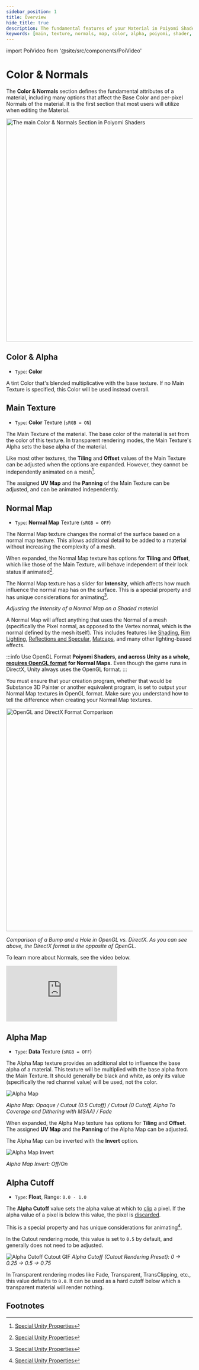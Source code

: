 ```yaml
---
sidebar_position: 1
title: Overview
hide_title: true
description: The fundamental features of your Material in Poiyomi Shaders, including the Base Color, Main Texture, and Normal Mapping.
keywords: [main, texture, normals, map, color, alpha, poiyomi, shader, unity]
---
```

import PoiVideo from '@site/src/components/PoiVideo'

# Color & Normals

The **Color & Normals** section defines the fundamental attributes of a material, including many options that affect the Base Color and per-pixel Normals of the material. It is the first section that most users will utilize when editing the Material.

<a target="_blank" href="/img/color-and-normals/ColorAndNormalsSection.png">
<img src="/img/color-and-normals/ColorAndNormalsSection.png" alt="The main Color & Normals Section in Poiyomi Shaders" width="600px"/>
</a>

## Color & Alpha

- `Type`: **Color**

A tint Color that's blended multiplicative with the base texture. If no Main Texture is specified, this Color will be used instead overall.

## Main Texture

- `Type`: **Color** Texture (`sRGB = ON`)

The Main Texture of the material. The base color of the material is set from the color of this texture. In transparent rendering modes, the Main Texture's Alpha sets the base alpha of the material.

Like most other textures, the **Tiling** and **Offset** values of the Main Texture can be adjusted when the options are expanded. However, they cannot be independently animated on a mesh[^1].

The assigned **UV Map** and the **Panning** of the Main Texture can be adjusted, and can be animated independently.

## Normal Map

- `Type`: **Normal Map** Texture (`sRGB = OFF`)

The Normal Map texture changes the normal of the surface based on a normal map texture. This allows additional detail to be added to a material without increasing the complexity of a mesh.

When expanded, the Normal Map texture has options for **Tiling** and **Offset**, which like those of the Main Texture, will behave independent of their lock status if animated[^1].

The Normal Map texture has a slider for **Intensity**, which affects how much influence the normal map has on the surface. This is a special property and has unique considerations for animating[^1].

<PoiVideo url='/vid/color-and-normals/main_Normal-Map_Intensity.mp4'/>

*Adjusting the Intensity of a Normal Map on a Shaded material*

A Normal Map will affect anything that uses the Normal of a mesh (specifically the Pixel normal, as opposed to the Vertex normal, which is the normal defined by the mesh itself). This includes features like [Shading](/docs/shading/main.md), [Rim Lighting](/docs/shading/rim-lighting.md), [Reflections and Specular](/docs/shading/reflections-and-specular.md), [Matcaps](/docs/shading/matcap.md), and many other lighting-based effects.

:::info Use OpenGL Format
**Poiyomi Shaders, and across Unity as a whole, <u>requires OpenGL format</u> for Normal Maps.** Even though the game runs in DirectX, Unity always uses the OpenGL format.
:::

You must ensure that your creation program, whether that would be Substance 3D Painter or another equivalent program, is set to output your Normal Map textures in OpenGL format. Make sure you understand how to tell the difference when creating your Normal Map textures.

<a target="_blank" href="https://bsky.app/profile/windmillart.net/post/3lauw2wz2be2w">
<img src="https://cdn.bsky.app/img/feed_thumbnail/plain/did:plc:bzgrrykxxglt7xwijiuc4nue/bafkreielqlczmp3gpokvzetcqdqskihw6uz4du7w57qmo4s5kj6kdla6b4@jpeg" alt="OpenGL and DirectX Format Comparison" width="600px"/>
</a>

*Comparison of a Bump and a Hole in OpenGL vs. DirectX. As you can see above, the DirectX format is the opposite of OpenGL.*

To learn more about Normals, see the video below.

<div class="videobox">
<iframe class="iframe-element" src="https://www.youtube-nocookie.com/embed/spuF6j87kPU?si=TO5iXVR7NWWw4xNw" title="YouTube Video Player" frameborder="0" allow="accelerometer; autoplay; clipboard-write; encrypted-media; gyroscope; picture-in-picture; web-share" allowfullscreen></iframe>
</div>

## Alpha Map

- `Type`: **Data** Texture (`sRGB = OFF`)

The Alpha Map texture provides an additional slot to influence the base alpha of a material. This texture will be multiplied with the base alpha from the Main Texture. It should generally be black and white, as only its value (specifically the red channel value) will be used, not the color.

![Alpha Map](/img/color-and-normals/main_Alpha-Map_Comparison.png)

*Alpha Map: Opaque / Cutout (0.5 Cutoff) / Cutout (0 Cutoff, Alpha To Coverage and Dithering with MSAA) / Fade*

When expanded, the Alpha Map texture has options for **Tiling** and **Offset**. The assigned **UV Map** and the **Panning** of the Alpha Map can be adjusted.

The Alpha Map can be inverted with the **Invert** option.

![Alpha Map Invert](/img/color-and-normals/main_Alpha-Map_Invert.png)

*Alpha Map Invert: Off/On*

## Alpha Cutoff

- `Type`: **Float**, Range: `0.0 - 1.0`

The **Alpha Cutoff** value sets the alpha value at which to [clip](https://docs.microsoft.com/en-us/windows/win32/direct3dhlsl/dx-graphics-hlsl-clip) a pixel. If the alpha value of a pixel is below this value, the pixel is [discarded](https://docs.microsoft.com/en-us/windows/win32/direct3dhlsl/dx-graphics-hlsl-discard).

This is a special property and has unique considerations for animating[^1].

In the Cutout rendering mode, this value is set to `0.5` by default, and generally does not need to be adjusted.

![Alpha Cutoff Cutout GIF](/img/color-and-normals/main_Alpha-Cutoff_Cutout.png)
*Alpha Cutoff (Cutout Rendering Preset): 0 -> 0.25 -> 0.5 -> 0.75*

In Transparent rendering modes like Fade, Transparent, TransClipping, etc., this value defaults to `0.0`. It can be used as a hard cutoff below which a transparent material will render nothing.

<PoiVideo url='/vid/color-and-normals/main_Alpha-Cutoff_Fade.mp4'/> 

## Footnotes

[^1]: [Special Unity Properties](/docs/general/locking.md#unity-special-properties)
